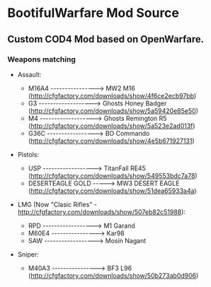 # BootifulWarfare Mod Source
## Custom COD4 Mod based on OpenWarfare.

### Weapons matching

* Assault:
	* M16A4 ----------------> MW2 M16 (http://cfgfactory.com/downloads/show/4f6ce2ecb97bb)
	* G3 -------------------> Ghosts Honey Badger (http://cfgfactory.com/downloads/show/5a59420e85e50)
	* M4 -------------------> Ghosts Remington R5 (http://cfgfactory.com/downloads/show/5a523e2ad013f)
	* G36C -----------------> BO Commando (http://cfgfactory.com/downloads/show/4e5b671927131)

* Pistols:
	* USP ------------------> TitanFall RE45 (http://cfgfactory.com/downloads/show/549553bdc7a78)
	* DESERTEAGLE GOLD -----> MW3 DESERT EAGLE (http://cfgfactory.com/downloads/show/51dea65933a4a)

* LMG (Now "Clasic Rifles" - http://cfgfactory.com/downloads/show/507eb82c51988):
	* RPD ------------------> M1 Garand 
	* M60E4 ----------------> Kar98
	* SAW ------------------> Mosin Nagant
	
* Sniper:
	* M40A3 ----------------> BF3 L96 (http://cfgfactory.com/downloads/show/50b273ab0d906)